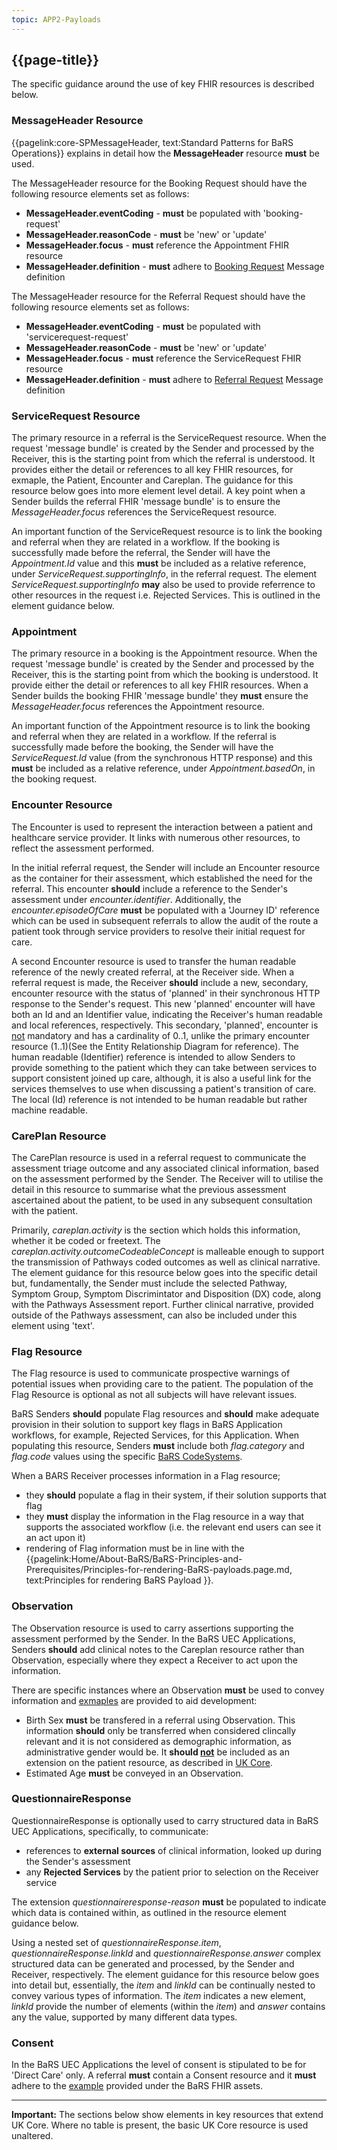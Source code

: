 ```yaml
---
topic: APP2-Payloads
---
```


## {{page-title}}
The specific guidance around the use of key FHIR resources is described below. 

### MessageHeader Resource
{{pagelink:core-SPMessageHeader, text:Standard Patterns for BaRS Operations}} explains in detail how the **MessageHeader** resource **must** be used. 

The MessageHeader resource for the Booking Request should have the following resource elements set as follows:
* **MessageHeader.eventCoding** - **must** be populated with 'booking-request'
* **MessageHeader.reasonCode** - **must** be 'new' or 'update'
* **MessageHeader.focus** - **must** reference the Appointment FHIR resource
* **MessageHeader.definition** - **must** adhere to [Booking Request](https://simplifier.net/NHSBookingandReferrals/MessageDefinition-BARS-MessageDefinition-Booking-Request/~json) Message definition

The MessageHeader resource for the Referral Request should have the following resource elements set as follows:
* **MessageHeader.eventCoding** - **must** be populated with 'servicerequest-request'
* **MessageHeader.reasonCode** - **must** be 'new' or 'update'
* **MessageHeader.focus** - **must** reference the ServiceRequest FHIR resource
* **MessageHeader.definition** - **must** adhere to [Referral Request](https://simplifier.net/nhsbookingandreferrals/messagedefinition-bars-messagedefinition-servicerequest-request-referral) Message definition

### ServiceRequest Resource
The primary resource in a referral is the ServiceRequest resource. When the request 'message bundle' is created by the Sender and processed by the Receiver, this is the starting point from which the referral is understood. It provides either the detail or references to all key FHIR resources, for exmaple, the Patient, Encounter and Careplan. The guidance for this resource below goes into more element level detail. A key point when a Sender builds the referral FHIR 'message bundle' is to ensure the *MessageHeader.focus* references the ServiceRequest resource. 

An important function of the ServiceRequest resource is to link the booking and referral when they are related in a workflow. If the booking is successfully made before the referral, the Sender will have the *Appointment.Id* value and this **must** be included as a relative reference, under *ServiceRequest.supportingInfo*, in the referral request. The element *ServiceRequest.supportingInfo* **may** also be used to provide referrence to other resources in the request i.e. Rejected Services. This is outlined in the element guidance below.

### Appointment 
The primary resource in a booking is the Appointment resource. When the request 'message bundle' is created by the Sender and processed by the Receiver, this is the starting point from which the booking is understood. It provide either the detail or references to all key FHIR resources. When a Sender builds the booking FHIR 'message bundle' they **must** ensure the *MessageHeader.focus* references the Appointment resource. 

An important function of the Appointment resource is to link the booking and referral when they are related in a workflow. If the referral is successfully made before the booking, the Sender will have the *ServiceRequest.Id* value (from the synchronous HTTP response) and this **must** be included as a relative reference, under *Appointment.basedOn*, in the booking request. 

### Encounter Resource
The Encounter is used to represent the interaction between a patient and healthcare service provider. It links with numerous other resources, to reflect the assessment performed. 

In the initial referral request, the Sender will include an Encounter resource as the container for their assessment, which established the need for the referral. This encounter **should** include a reference to the Sender's assessment under *encounter.identifier*. Additionally, the *encounter.episodeOfCare* **must** be populated with a 'Journey ID' reference which can be used in subsequent referrals to allow the audit of the route a patient took through service providers to resolve their initial request for care. 

A second Encounter resource is used to transfer the human readable reference of the newly created referral, at the Receiver side. When a referral request is made, the Receiver **should** include a new, secondary, encounter resource with the status of 'planned' in their synchronous HTTP response to the Sender's request. This new 'planned' encounter will have both an Id and an Identifier value, indicating the Receiver's human readable and local references, respectively. This secondary, 'planned', encounter is <ins>not</ins> mandatory and has a cardinality of 0..1, unlike the primary encounter resource (1..1)(See the Entity Relationship Diagram for reference). The human readable (Identifier) reference is intended to allow Senders to provide something to the patient which they can take between services to support consistent joined up care, although, it is also a useful link for the services themselves to use when discussing a patient's transition of care. The local (Id) reference is not intended to be human readable but rather machine readable.

### CarePlan Resource
The CarePlan resource is used in a referral request to communicate the assessment triage outcome and any associated clinical information, based on the assessment performed by the Sender. The Receiver will to utilise the detail in this resource to summarise what the previous assessment ascertained about the patient, to be used in any subsequent consultation with the patient.

Primarily, *careplan.activity* is the section which holds this information, whether it be coded or freetext. The *careplan.activity.outcomeCodeableConcept* is malleable enough to support the transmission of Pathways coded outcomes as well as clinical narrative. The element guidance for this resource below goes into the specific detail but, fundamentally, the Sender must include the selected Pathway, Symptom Group,  Symptom Discrimintator and Disposition (DX) code, along with the Pathways Assessment report. Further clinical narrative, provided outside of the Pathways assessment, can also be included under this element using 'text'.

### Flag Resource
The Flag resource is used to communicate prospective warnings of potential issues when providing care to the patient. The population of the Flag Resource is optional as not all subjects will have relevant issues.

BaRS Senders **should** populate Flag resources and **should** make adequate provision in their solution to support key flags in BaRS Application workflows, for example, Rejected Services, for this Application. When populating this resource, Senders **must** include both *flag.category* and *flag.code* values using the specific [BaRS CodeSystems](https://simplifier.net/nhsbookingandreferrals/~resources?category=CodeSystem&sortBy=DisplayName).

When a BARS Receiver processes information in a Flag resource;

* they **should** populate a flag in their system, if their solution supports that flag
* they **must** display the information in the Flag resource in a way that supports the associated workflow (i.e. the relevant end users can see it an act upon it)
* rendering of Flag information must be in line with the {{pagelink:Home/About-BaRS/BaRS-Principles-and-Prerequisites/Principles-for-rendering-BaRS-payloads.page.md, text:Principles for rendering BaRS Payload }}.

### Observation 
The Observation resource is used to carry assertions supporting the assessment performed by the Sender. In the BaRS UEC Applications, Senders **should** add clinical notes to the Careplan resource rather than Observation, especially where they expect a Receiver to act upon the information. 

There are specific instances where an Observation **must** be used to convey information and [exmaples](https://simplifier.net/nhsbookingandreferrals/~resources?category=Example&exampletype=Observation&sortBy=DisplayName) are provided to aid development: 
* Birth Sex **must** be transfered in a referral using Observation. This information **should** only be transferred when considered clincally relevant and it is not considered as demographic information, as administrative gender would be. It **should <ins>not</ins>** be included as an extension on the patient resource, as described in [UK Core](https://simplifier.net/hl7fhirukcorer4/ukcorepatient). 
* Estimated Age **must** be conveyed in an Observation.

### QuestionnaireResponse 
QuestionnaireResponse is optionally used to carry structured data in BaRS UEC Applications, specifically, to communicate: 
* references to **external sources** of clinical information, looked up during the Sender's assessment
* any **Rejected Services** by the patient prior to selection on the Receiver service

The extension *questionnaireresponse-reason* **must** be populated to indicate which data is contained within, as outlined in the resource element guidance below.

Using a nested set of *questionnaireResponse.item*, *questionnaireResponse.linkId* and *questionnaireResponse.answer* complex structured data can be generated and processed, by the Sender and Receiver, respectively. The element guidance for this resource below goes into detail but, essentially, the *item* and *linkId* can be continually nested to convey various types of information. The *item* indicates a new element, *linkId* provide the number of elements (within the *item*) and *answer* contains any the value, supported by many different data types.

### Consent 
In the BaRS UEC Applications the level of consent is stipulated to be for 'Direct Care' only. A referral **must** contain a Consent resource and it **must** adhere to the [example](https://simplifier.net/nhsbookingandreferrals/consent-example) provided under the BaRS FHIR assets. 

<hr>

<div markdown="span" class="alert alert-warning" role="alert"><i class="fa fa-warning"></i>
    <b> Important:</b> 
    The sections below show elements in key resources that extend UK Core. Where no table is present, the basic UK Core resource is used unaltered.
</div>

